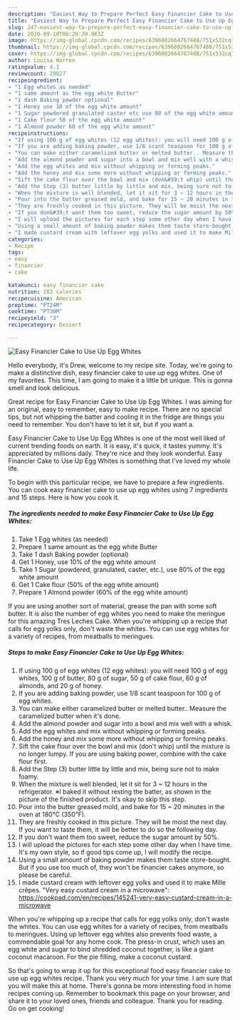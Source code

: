 ```yaml
---
description: "Easiest Way to Prepare Perfect Easy Financier Cake to Use Up Egg Whites"
title: "Easiest Way to Prepare Perfect Easy Financier Cake to Use Up Egg Whites"
slug: 247-easiest-way-to-prepare-perfect-easy-financier-cake-to-use-up-egg-whites
date: 2020-09-10T06:20:39.963Z
image: https://img-global.cpcdn.com/recipes/6396082664767488/751x532cq70/easy-financier-cake-to-use-up-egg-whites-recipe-main-photo.jpg
thumbnail: https://img-global.cpcdn.com/recipes/6396082664767488/751x532cq70/easy-financier-cake-to-use-up-egg-whites-recipe-main-photo.jpg
cover: https://img-global.cpcdn.com/recipes/6396082664767488/751x532cq70/easy-financier-cake-to-use-up-egg-whites-recipe-main-photo.jpg
author: Louisa Warren
ratingvalue: 4.1
reviewcount: 20027
recipeingredient:
- "1 Egg whites as needed"
- "1 same amount as the egg white Butter"
- "1 dash Baking powder optional"
- "1 Honey use 10 of the egg white amount"
- "1 Sugar powdered granulated caster etc use 80 of the egg white amount"
- "1 Cake flour 50 of the egg white amount"
- "1 Almond powder 60 of the egg white amount"
recipeinstructions:
- "If using 100 g of egg whites (12 egg whites): you will need 100 g of egg whites, 100 g of butter, 80 g of sugar, 50 g of cake flour, 60 g of almonds, and 20 g of honey."
- "If you are adding baking powder, use 1/8 scant teaspoon for 100 g of egg whites."
- "You can make either caramelized butter or melted butter.. Measure the caramelized butter when it&#39;s done."
- "Add the almond powder and sugar into a bowl and mix well with a whisk."
- "Add the egg whites and mix without whipping or forming peaks."
- "Add the honey and mix some more without whipping or forming peaks."
- "Sift the cake flour over the bowl and mix (don&#39;t whip) until the mixture is no longer lumpy. If you are using baking power, combine with the cake flour first."
- "Add the Step (3) butter little by little and mix, being sure not to make foamy."
- "When the mixture is well blended, let it sit for 3 ~ 12 hours in the refrigerator. ※I baked it without resting the batter, as shown in the picture of the finished product. It&#39;s okay to skip this step."
- "Pour into the butter greased mold, and bake for 15 ~ 20 minutes in the oven at 180℃ (350℉)."
- "They are freshly cooked in this picture. They will be moist the next day. If you want to taste them, it will be better to do so the following day."
- "If you don&#39;t want them too sweet, reduce the sugar amount by 50%."
- "I will upload the pictures for each step some other day when I have time. It&#39;s my own style, so if good tips come up, I will modify the recipe."
- "Using a small amount of baking powder makes them taste store-bought. But if you use too much of, they won&#39;t be financier cakes anymore, so please be careful."
- "I made custard cream with leftover egg yolks and used it to make Mille crêpes. &#34;Very easy custard cream in a microwave&#34;:  https://cookpad.com/en/recipes/145241-very-easy-custard-cream-in-a-microwave"
categories:
- Recipe
tags:
- easy
- financier
- cake

katakunci: easy financier cake 
nutrition: 283 calories
recipecuisine: American
preptime: "PT24M"
cooktime: "PT30M"
recipeyield: "3"
recipecategory: Dessert

---
```



![Easy Financier Cake to Use Up Egg Whites](https://img-global.cpcdn.com/recipes/6396082664767488/751x532cq70/easy-financier-cake-to-use-up-egg-whites-recipe-main-photo.jpg)

Hello everybody, it's Drew, welcome to my recipe site. Today, we're going to make a distinctive dish, easy financier cake to use up egg whites. One of my favorites. This time, I am going to make it a little bit unique. This is gonna smell and look delicious.

Great recipe for Easy Financier Cake to Use Up Egg Whites. I was aiming for an original, easy to remember, easy to make recipe. There are no special tips, but not whipping the batter and cooling it in the fridge are things you need to remember. You don&#39;t have to let it sit, but if you want a.

Easy Financier Cake to Use Up Egg Whites is one of the most well liked of current trending foods on earth. It is easy, it's quick, it tastes yummy. It's appreciated by millions daily. They're nice and they look wonderful. Easy Financier Cake to Use Up Egg Whites is something that I've loved my whole life.


To begin with this particular recipe, we have to prepare a few ingredients. You can cook easy financier cake to use up egg whites using 7 ingredients and 15 steps. Here is how you cook it.

<!--inarticleads1-->

##### The ingredients needed to make Easy Financier Cake to Use Up Egg Whites:

1. Take 1 Egg whites (as needed)
1. Prepare 1 same amount as the egg white Butter
1. Take 1 dash Baking powder (optional)
1. Get 1 Honey, use 10% of the egg white amount
1. Take 1 Sugar (powdered, granulated, caster, etc.), use 80% of the egg white amount
1. Get 1 Cake flour (50% of the egg white amount)
1. Prepare 1 Almond powder (60% of the egg white amount)


If you are using another sort of material, grease the pan with some soft butter. It is also the number of egg whites you need to make the meringue for this amazing Tres Leches Cake. When you&#39;re whipping up a recipe that calls for egg yolks only, don&#39;t waste the whites. You can use egg whites for a variety of recipes, from meatballs to meringues. 

<!--inarticleads2-->

##### Steps to make Easy Financier Cake to Use Up Egg Whites:

1. If using 100 g of egg whites (12 egg whites): you will need 100 g of egg whites, 100 g of butter, 80 g of sugar, 50 g of cake flour, 60 g of almonds, and 20 g of honey.
1. If you are adding baking powder, use 1/8 scant teaspoon for 100 g of egg whites.
1. You can make either caramelized butter or melted butter.. Measure the caramelized butter when it&#39;s done.
1. Add the almond powder and sugar into a bowl and mix well with a whisk.
1. Add the egg whites and mix without whipping or forming peaks.
1. Add the honey and mix some more without whipping or forming peaks.
1. Sift the cake flour over the bowl and mix (don&#39;t whip) until the mixture is no longer lumpy. If you are using baking power, combine with the cake flour first.
1. Add the Step (3) butter little by little and mix, being sure not to make foamy.
1. When the mixture is well blended, let it sit for 3 ~ 12 hours in the refrigerator. ※I baked it without resting the batter, as shown in the picture of the finished product. It&#39;s okay to skip this step.
1. Pour into the butter greased mold, and bake for 15 ~ 20 minutes in the oven at 180℃ (350℉).
1. They are freshly cooked in this picture. They will be moist the next day. If you want to taste them, it will be better to do so the following day.
1. If you don&#39;t want them too sweet, reduce the sugar amount by 50%.
1. I will upload the pictures for each step some other day when I have time. It&#39;s my own style, so if good tips come up, I will modify the recipe.
1. Using a small amount of baking powder makes them taste store-bought. But if you use too much of, they won&#39;t be financier cakes anymore, so please be careful.
1. I made custard cream with leftover egg yolks and used it to make Mille crêpes. &#34;Very easy custard cream in a microwave&#34;:  https://cookpad.com/en/recipes/145241-very-easy-custard-cream-in-a-microwave


When you&#39;re whipping up a recipe that calls for egg yolks only, don&#39;t waste the whites. You can use egg whites for a variety of recipes, from meatballs to meringues. Using up leftover egg whites also prevents food waste, a commendable goal for any home cook. The press-in crust, which uses an egg white and sugar to bind shredded coconut together, is like a giant coconut macaroon. For the pie filling, make a coconut custard. 

So that's going to wrap it up for this exceptional food easy financier cake to use up egg whites recipe. Thank you very much for your time. I am sure that you will make this at home. There's gonna be more interesting food in home recipes coming up. Remember to bookmark this page on your browser, and share it to your loved ones, friends and colleague. Thank you for reading. Go on get cooking!
